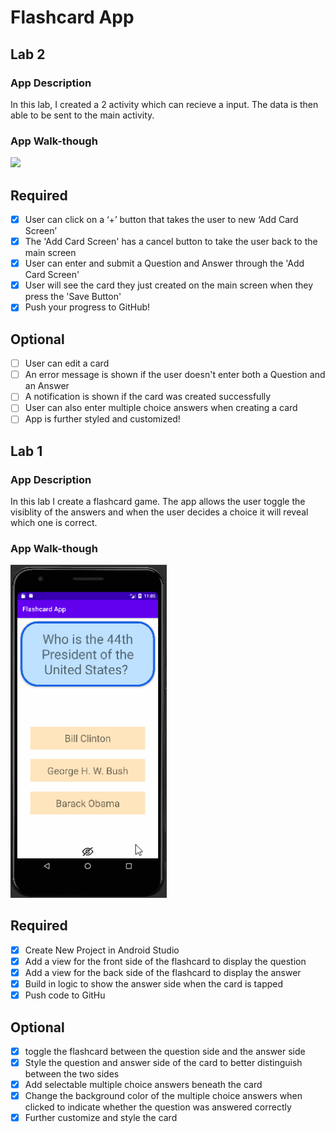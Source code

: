# Flashcard App

## Lab 2

### App Description
In this lab, I created a 2 activity which can recieve a input. The data is then able to be sent to the main activity.

### App Walk-though

<img src="(https://github.com/YakosWorkshop/CodePath_Lab1/raw/main/Flashcard%20Lab%204%20Demonstration%20.gif)" width=200><br>


## Required
- [x] User can click on a ‘+’ button that takes the user to new ‘Add Card Screen’
- [x] The 'Add Card Screen' has a cancel button to take the user back to the main screen
- [x] User can enter and submit a Question and Answer through the 'Add Card Screen'
- [x] User will see the card they just created on the main screen when they press the 'Save Button'
- [x] Push your progress to GitHub!

## Optional
- [ ] User can edit a card
- [ ] An error message is shown if the user doesn't enter both a Question and an Answer
- [ ] A notification is shown if the card was created successfully
- [ ] User can also enter multiple choice answers when creating a card
- [ ] App is further styled and customized!

## Lab 1

### App Description
In this lab I create a flashcard game. The app allows the user toggle the visiblity of the answers and when the user decides a choice it will reveal which one is correct.

### App Walk-though


<img src= "https://github.com/YakosWorkshop/CodePath_Lab1/raw/main/Flashcard%20Demonstration%20.gif" width="250" />

## Required
- [x] Create New Project in Android Studio
- [x] Add a view for the front side of the flashcard to display the question
- [x] Add a view for the back side of the flashcard to display the answer
- [x] Build in logic to show the answer side when the card is tapped
- [x] Push code to GitHu
## Optional
- [x] toggle the flashcard between the question side and the answer side
- [x] Style the question and answer side of the card to better distinguish between the two sides
- [x] Add selectable multiple choice answers beneath the card
- [x] Change the background color of the multiple choice answers when clicked to indicate whether the question was answered correctly
- [x] Further customize and style the card
